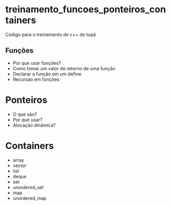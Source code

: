 # treinamento_funcoes_ponteiros_containers
 Código para o treinamento de c++ do tupã
## Funções
- Por que usar funções?
- Como tomar um valor de retorno de uma função
- Declarar a função em um define
- Recursão em funções

# Ponteiros
- O que são?
- Por que usar?
- Alocação dinâmica?

# Containers
- array
- vector
- list
- deque
- set
- unordered_set
- map 
- unordered_map
